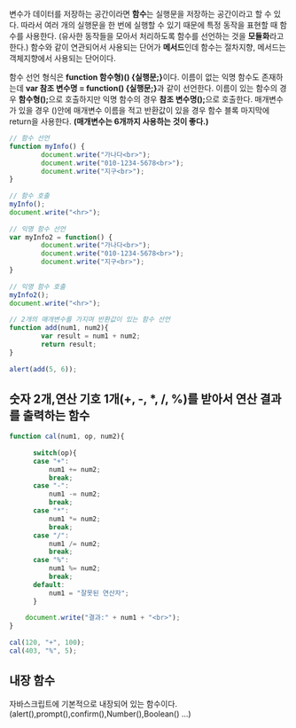 변수가 데이터를 저장하는 공간이라면 **함수**는 실행문을 저장하는 공간이라고 할 수 있다. 따라서 여러 개의 실행문을 한 번에 실행할 수 있기 때문에 특정 동작을 표현할 때 함수를 사용한다.
(유사한 동작들을 모아서 처리하도록 함수를 선언하는 것을 **모듈화**라고 한다.) 함수와 같이 연관되어서 사용되는 단어가 **메서드**인데 함수는 절차지향, 메서드는 객체지향에서 사용되는 단어이다.

함수 선언 형식은 <b>function 함수형)() {실행문;}</b>이다. 이름이 없는 익명 함수도 존재하는데 <b>var 참조 변수명 = function() {실행문;}</b>과 같이 선언한다. 
이름이 있는 함수의 경우 <b>함수형();</b>으로 호출하지만 익명 함수의 경우 <b>참조 변수명();</b>으로 호출한다. 매개변수가 있을 경우 ()안에 매개변수 이름을 적고 반환값이 있을 경우 함수 블록 마지막에 return을 사용한다.
<b>(매개변수는 6개까지 사용하는 것이 좋다.)</b>
```javascript
// 함수 선언
function myInfo() {
        document.write("가나다<br>");
        document.write("010-1234-5678<br>");
        document.write("지구<br>");
}
 
// 함수 호출
myInfo();
document.write("<hr>");
 
// 익명 함수 선언
var myInfo2 = function() {
        document.write("가나다<br>");
        document.write("010-1234-5678<br>");
        document.write("지구<br>");
}
 
// 익명 함수 호출
myInfo2();
document.write("<hr>");
 
// 2개의 매개변수를 가지며 반환값이 있는 함수 선언
function add(num1, num2){
        var result = num1 + num2;
        return result;
}
 
alert(add(5, 6));  
```

## 숫자 2개,연산 기호 1개(+, -, *, /, %)를 받아서 연산 결과를 출력하는 함수
```javascript
function cal(num1, op, num2){
      
      switch(op){
      case "+":
          num1 += num2;
          break;
      case "-":
          num1 -= num2;
          break;
      case "*":
          num1 *= num2;
          break;
      case "/":
          num1 /= num2;
          break;
      case "%":
          num1 %= num2;
          break;
      default:
          num1 = "잘못된 연산자";      
      }
      
    document.write("결과:" + num1 + "<br>");
}
  
cal(120, "+", 100);
cal(403, "%", 5);
```

## 내장 함수

자바스크립트에 기본적으로 내장되어 있는 함수이다.(alert(),prompt(),confirm(),Number(),Boolean() ...)
